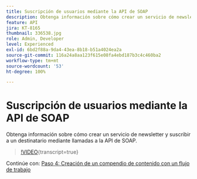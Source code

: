 ```yaml
---
title: Suscripción de usuarios mediante la API de SOAP
description: Obtenga información sobre cómo crear un servicio de newsletter y suscribir a un destinatario mediante llamadas a la API de SOAP.
feature: API
jira: KT-8165
thumbnail: 336538.jpg
role: Admin, Developer
level: Experienced
exl-id: 6bd2f88a-9da4-43ea-8b18-b51a4024ea2a
source-git-commit: 116a24a8aa123f615e08fa4ebd187b3c4c460ba2
workflow-type: tm+mt
source-wordcount: '53'
ht-degree: 100%

---
```


# Suscripción de usuarios mediante la API de SOAP

Obtenga información sobre cómo crear un servicio de newsletter y suscribir a un destinatario mediante llamadas a la API de SOAP.

>[!VIDEO](https://video.tv.adobe.com/v/336538?quality=12&learn=on){transcript=true}

Continúe con: [Paso 4: Creación de un compendio de contenido con un flujo de trabajo](/help/tutorial-use-soap-apis/create-article-alert-delivery-overview.md)
